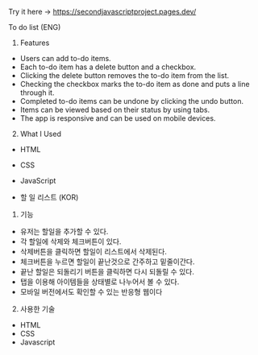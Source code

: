 Try it here -> https://secondjavascriptproject.pages.dev/

To do list (ENG)

1. Features

- Users can add to-do items.
- Each to-do item has a delete button and a checkbox.
- Clicking the delete button removes the to-do item from the list.
- Checking the checkbox marks the to-do item as done and puts a line through it.
- Completed to-do items can be undone by clicking the undo button.
- Items can be viewed based on their status by using tabs.
- The app is responsive and can be used on mobile devices.

2. What I Used

- HTML
- CSS
- JavaScript

- 할 일 리스트 (KOR)

1. 기능

- 유저는 할일을 추가할 수 있다.
- 각 할일에 삭제와 체크버튼이 있다.
- 삭제버튼을 클릭하면 할일이 리스트에서 삭제된다.
- 체크버튼을 누르면 할일이 끝난것으로 간주하고 밑줄이간다.
- 끝난 할일은 되돌리기 버튼을 클릭하면 다시 되돌릴 수 있다.
- 탭을 이용해 아이템들을 상태별로 나누어서 볼 수 있다.
- 모바일 버전에서도 확인할 수 있는 반응형 웹이다

2. 사용한 기술

- HTML
- CSS
- Javascript
